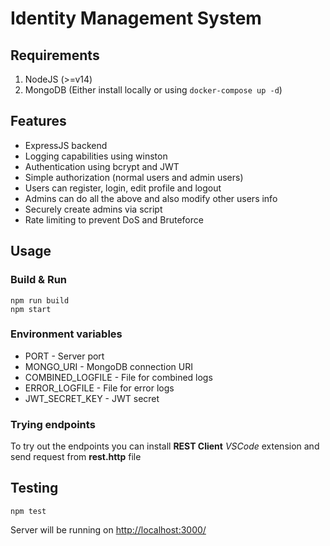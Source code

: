 # Identity Management System

## Requirements

1. NodeJS (>=v14)
2. MongoDB (Either install locally or using `docker-compose up -d`)

## Features

- ExpressJS backend
- Logging capabilities using winston
- Authentication using bcrypt and JWT
- Simple authorization (normal users and admin users)
- Users can register, login, edit profile and logout
- Admins can do all the above and also modify other users info
- Securely create admins via script
- Rate limiting to prevent DoS and Bruteforce


## Usage

### Build & Run
```
npm run build
npm start
```

### Environment variables
- PORT - Server port
- MONGO_URI - MongoDB connection URI
- COMBINED_LOGFILE - File for combined logs
- ERROR_LOGFILE - File for error logs
- JWT_SECRET_KEY - JWT secret

### Trying endpoints
To try out the endpoints you can install __REST Client__ *VSCode* extension and send request from __rest.http__ file

## Testing
```
npm test
```

Server will be running on [http://localhost:3000/](http://localhost:3000/)
